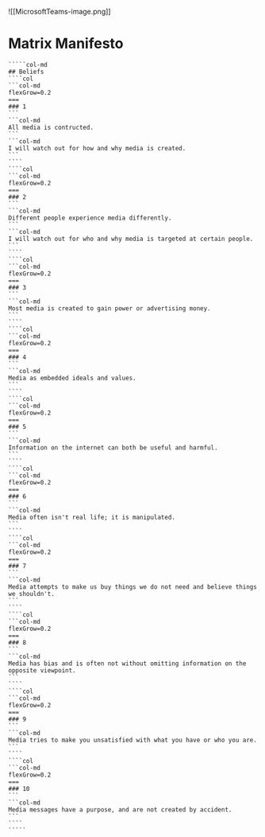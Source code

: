 ![[MicrosoftTeams-image.png]]
# Matrix Manifesto
``````col
`````col-md
## Beliefs
````col
```col-md
flexGrow=0.2
===
### 1
```
```col-md
All media is contructed.
```
```col-md
I will watch out for how and why media is created.
```
````
````col
```col-md
flexGrow=0.2
===
### 2
```
```col-md
Different people experience media differently.
```
```col-md
I will watch out for who and why media is targeted at certain people.
```
````
````col
```col-md
flexGrow=0.2
===
### 3
```
```col-md
Most media is created to gain power or advertising money.
```
````
````col
```col-md
flexGrow=0.2
===
### 4
```
```col-md
Media as embedded ideals and values.
```
````
````col
```col-md
flexGrow=0.2
===
### 5
```
```col-md
Information on the internet can both be useful and harmful.
```
````
````col
```col-md
flexGrow=0.2
===
### 6
```
```col-md
Media often isn't real life; it is manipulated.
```
````
````col
```col-md
flexGrow=0.2
===
### 7
```
```col-md
Media attempts to make us buy things we do not need and believe things we shouldn't.
```
````
````col
```col-md
flexGrow=0.2
===
### 8
```
```col-md
Media has bias and is often not without omitting information on the opposite viewpoint.
```
````
````col
```col-md
flexGrow=0.2
===
### 9
```
```col-md
Media tries to make you unsatisfied with what you have or who you are.
```
````
````col
```col-md
flexGrow=0.2
===
### 10
```
```col-md
Media messages have a purpose, and are not created by accident.
```
````
`````
